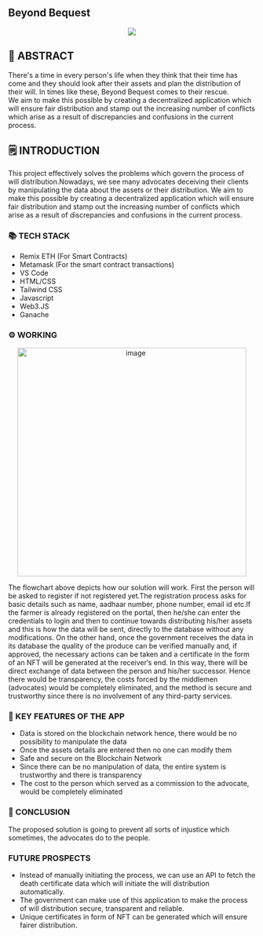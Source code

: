 ## Beyond Bequest

<p align="center">
  <img src="https://user-images.githubusercontent.com/99785671/212412308-232cc9dc-c5fd-44cb-98d2-f00c865c533d.png" />
</p>

## 📄 ABSTRACT
There's a time in every person's life when they think that their time has come and they should look after their assets and plan the distribution of their will. In times like these, Beyond Bequest comes to their rescue.<br>
We aim to make this possible by creating a decentralized application which will ensure fair distribution and stamp out the increasing number of conflicts which arise as a result of discrepancies and confusions in the current process.

## 🗒️ INTRODUCTION
This project effectively solves the problems which govern the process of will distribution.Nowadays, we see many advocates deceiving their clients by manipulating the data about the assets or their distribution. We aim to make this possible by creating a decentralized application which will
ensure fair distribution and stamp out the increasing number of conflicts which
arise as a result of discrepancies and confusions in the current process.

### 📚 TECH STACK
- Remix ETH (For Smart Contracts)
- Metamask (For the smart contract transactions)
- VS Code 
- HTML/CSS
- Tailwind CSS
- Javascript
- Web3.JS
- Ganache 

### ⚙ WORKING
<p align="center">  
<img width="466" alt="image" src="https://user-images.githubusercontent.com/99785671/212410582-9636540c-5d47-4f35-a39a-1d1fc042854d.png">
</p>
The flowchart above depicts how our solution will work. First the person will be asked to register if not registered yet.The registration process asks for basic details such as name, aadhaar number, phone number, email id etc.If the farmer is already registered on the portal, then he/she can enter the credentials to login and then to continue towards distributing his/her assets and this is how the data will be sent, directly to the database without any modifications. On the other hand, once the government receives the data in its database the quality of the produce can be verified manually and, if approved, the necessary actions can be taken and a certificate in the form of an NFT will be generated at the receiver’s end.
In this way, there will be direct exchange of data between the person and his/her successor. Hence there would be transparency, the costs forced by the middlemen (advocates) would be completely eliminated, and the method is secure and trustworthy since there is no involvement of any third-party services.

### 🔑 KEY FEATURES OF THE APP
- Data is stored on the blockchain network hence, there would be no possibility to manipulate the data
- Once the assets details are entered then no one can modify them
- Safe and secure on the Blockchain Network
- Since there can be no manipulation of data, the entire system is trustworthy and there is transparency
- The cost to the person which served as a commission to the advocate, would be completely eliminated

### 🌈 CONCLUSION
The proposed solution is going to prevent all sorts of injustice which sometimes, the advocates do to the people.

### FUTURE PROSPECTS
- Instead of manually initiating the process, we can use an API to fetch the death certificate data which will initiate the will distribution automatically.
- The government can make use of this application to make the process of will distribution secure, transparent and reliable.
- Unique certificates in form of NFT can be generated which will ensure fairer distribution.
